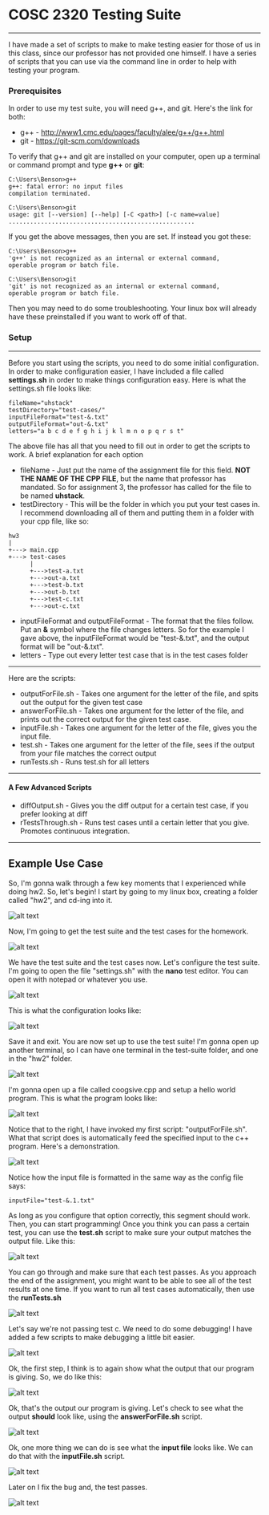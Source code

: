 # COSC 2320 Testing Suite
---
I have made a set of scripts to make to make testing easier for those of us in this class, since our professor has not provided one himself. I have a series of scripts that you can use via the command line in order to help with testing your program. 

### Prerequisites
In order to use my test suite, you will need g++, and git. Here's the link for both:

- g++ - http://www1.cmc.edu/pages/faculty/alee/g++/g++.html
- git - https://git-scm.com/downloads

To verify that g++ and git are installed on your computer, open up a terminal or command prompt and type **g++** or **git**: 
```
C:\Users\Benson>g++
g++: fatal error: no input files
compilation terminated.

C:\Users\Benson>git
usage: git [--version] [--help] [-C <path>] [-c name=value]
....................................................
```
If you get the above messages, then you are set. If instead you got these: 
```
C:\Users\Benson>g++
'g++' is not recognized as an internal or external command,
operable program or batch file.

C:\Users\Benson>git
'git' is not recognized as an internal or external command,
operable program or batch file.
```
Then you may need to do some troubleshooting. Your linux box will already have these preinstalled if you want to work off of that. 
### Setup
---
Before you start using the scripts, you need to do some initial configuration. In order to make configuration easier, I have included a file called **settings.sh** in order to make things configuration easy. Here is what the settings.sh file looks like: 
```
fileName="uhstack"
testDirectory="test-cases/"
inputFileFormat="test-&.txt"
outputFileFormat="out-&.txt"
letters="a b c d e f g h i j k l m n o p q r s t"
```
The above file has all that you need to fill out in order to get the scripts to work. A brief explanation for each option

- fileName - Just put the name of the assignment file for this field. **NOT THE NAME OF THE CPP FILE**, but the name that professor has mandated. So for assignment 3, the professor has called for the file to be named **uhstack**. 
- testDirectory - This will be the folder in which you put your test cases in. I recommend downloading all of them and putting them in a folder with your cpp file, like so: 
```
hw3
|
+---> main.cpp
+---> test-cases
      |
      +--->test-a.txt
      +--->out-a.txt
      +--->test-b.txt
      +--->out-b.txt
      +--->test-c.txt
      +--->out-c.txt
```
- inputFileFormat and outputFileFormat - The format that the files follow. Put an **&** symbol where the file changes letters. So for the example I gave above, the inputFileFormat would be "test-&.txt", and the output format will be "out-&.txt".
- letters - Type out every letter test case that is in the test cases folder

---
Here are the scripts: 
- outputForFile.sh - Takes one argument for the letter of the file, and spits out the output for the given test case
- answerForFile.sh - Takes one argument for the letter of the file, and prints out the correct output for the given test case.
- inputFile.sh - Takes one argument for the letter of the file, gives you the input file.
- test.sh - Takes one argument for the letter of the file, sees if the output from your file matches the correct output
- runTests.sh - Runs test.sh for all letters

---
#### A Few Advanced Scripts
- diffOutput.sh - Gives you the diff output for a certain test case, if you prefer looking at diff
- rTestsThrough.sh - Runs test cases until a certain letter that you give. Promotes continuous integration. 

---
## Example Use Case
So, I'm gonna walk through a few key moments that I experienced while doing hw2. So, let's begin! I start by going to my linux box, creating a folder called "hw2", and cd-ing into it.

![alt text](pictures/21:02:47.png?raw=true)

Now, I'm going to get the test suite and the test cases for the homework.

![alt text](pictures/21:09:47.png?raw=true)

We have the test suite and the test cases now. Let's configure the test suite. I'm going to open the file "settings.sh" with the **nano** test editor. You can open it with notepad or whatever you use.

![alt text](pictures/21:10:53.png?raw=true)

This is what the configuration looks like: 

![alt text](pictures/20:59:25.png?raw=true)

Save it and exit. You are now set up to use the test suite! I'm gonna open up another terminal, so I can have one terminal in the test-suite folder, and one in the "hw2" folder.

![alt text](pictures/21:15:30.png?raw=true)

I'm gonna open up a file called coogsive.cpp and setup a hello world program. This is what the program looks like: 

![alt text](pictures/21:13:18.png?raw=true)

Notice that to the right, I have invoked my first script: "outputForFile.sh". What that script does is automatically feed the specified input to the c++ program. Here's a demonstration. 

![alt text](pictures/20:38:31.png?raw=true)

Notice how the input file is formatted in the same way as the config file says: 
```
inputFile="test-&.1.txt"
```

As long as you configure that option correctly, this segment should work. Then, you can start programming! Once you think you can pass a certain test, you can use the **test.sh** script to make sure your output matches the output file. Like this:

![alt text](pictures/17:03:03.png?raw=true)

You can go through and make sure that each test passes. As you approach the end of the assignment, you might want to be able to see all of the test results at one time. If you want to run all test cases automatically, then use the **runTests.sh**

![alt text](pictures/17:03:58.png?raw=true)

Let's say we're not passing test c. We need to do some debugging! I have added a few scripts to make debugging a little bit easier. 

![alt text](pictures/17:04:20.png?raw=true)

Ok, the first step, I think is to again show what the output that our program is giving. So, we do like this:

![alt text](pictures/20:48:35.png?raw=true)

Ok, that's the output our program is giving. Let's check to see what the output **should** look like, using the **answerForFile.sh** script.

![alt text](pictures/20:51:00.png?raw=true)

Ok, one more thing we can do is see what the **input file** looks like. We can do that with the **inputFile.sh** script.

![alt text](pictures/20:48:52.png?raw=true)

Later on I fix the bug and, the test passes. 

![alt text](pictures/20:53:37.png?raw=true)
